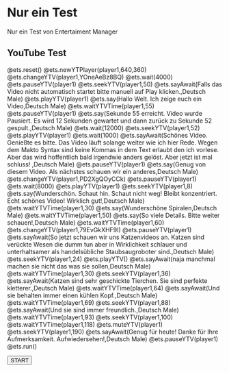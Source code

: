 <!--

import: https://raw.githubusercontent.com/fjangfaragesh/liaVideoSpeach/dev/makros.md
script: https://raw.githubusercontent.com/fjangfaragesh/liaVideoSpeach/dev/ets.js

author:   Fabian Bär
language: en
narrator: US English Male

-->

# Nur ein Test

Nur ein Test von Entertaiment Manager

## YouTube Test

<div id="player1"></div>

<!-- id="etsCode" style="display:none" -->
@ets.reset()
@ets.newYTPlayer(player1,640,360)
@ets.changeYTV(player1,YOneAeBz8BQ)
@ets.wait(4000)
@ets.pauseYTV(player1)
@ets.seekYTV(player1,50)
@ets.sayAwait(Falls das Video nicht automatisch startet bitte manuell auf Play klicken.,Deutsch Male)
@ets.playYTV(player1)
@ets.say(Hallo Welt. Ich zeige euch ein Video,Deutsch Male)
@ets.waitYTVTime(player1,55)
@ets.pauseYTV(player1)
@ets.say(Sekunde 55 erreicht. Video wurde Pausiert. Es wird 12 Sekunden gewartet und dann zurück zu Sekunde 52 gespult.,Deutsch Male)
@ets.wait(12000)
@ets.seekYTV(player1,52)
@ets.playYTV(player1)
@ets.wait(1000)
@ets.sayAwait(Schönes Video. Genießte es bitte. Das Video läuft solange weiter wie ich hier Rede. Wegen dem Makto Syntax sind keine Kommas in dem Text erlaubt den ich vorlese. Aber das wird hoffentlich bald irgendwie anders gelöst. Aber jetzt ist mal schluss! ,Deutsch Male)
@ets.pauseYTV(player1)
@ets.say(Genug von diesem Video. Als nächstes schauen wir ein anderes,Deutsch Male)
@ets.changeYTV(player1,PD2XgQOyCCk)
@ets.pauseYTV(player1)
@ets.wait(8000)
@ets.playYTV(player1)
@ets.seekYTV(player1,8)
@ets.say(Wunderschön. Schaut hin. Schaut nicht weg! Bleibt konzentriert. Echt schönes Video! Wirklich gut!,Deutsch Male)
@ets.waitYTVTime(player1,30)
@ets.say(Wunderschöne Spiralen,Deutsch Male)
@ets.waitYTVTime(player1,50)
@ets.say(So viele Details. Bitte weiter schauen!,Deutsch Male)
@ets.waitYTVTime(player1,60)
@ets.changeYTV(player1,79EvGkXHF9I)
@ets.pauseYTV(player1)
@ets.sayAwait(So jetzt schauen wir uns Katzenvideos an. Katzen sind verückte Wesen die dumm tun aber in Wirklichkeit schlauer und unterhaltsamer als handelsübliche Staubsaugroboter sind.,Deutsch Male)
@ets.seekYTV(player1,24)
@ets.playYTV()
@ets.sayAwait(naja manchmal machen sie nicht das was sie sollen,Deutsch Male)
@ets.waitYTVTime(player1,30)
@ets.seekYTV(player1,36)
@ets.sayAwait(Katzen sind sehr geschickte Tierchen. Sie sind perfekte kletterer.,Deutsch Male)
@ets.waitYTVTime(player1,64)
@ets.sayAwait(Und sie behalten immer einen kühlen Kopf.,Deutsch Male)
@ets.waitYTVTime(player1,69)
@ets.seekYTV(player1,88)
@ets.sayAwait(Und sie sind immer freundlich.,Deutsch Male)
@ets.waitYTVTime(player1,93)
@ets.seekYTV(player1,100)
@ets.waitYTVTime(player1,118)
@ets.muteYTV(player1)
@ets.seekYTV(player1,190)
@ets.sayAwait(Genug für heute! Danke für Ihre Aufmerksamkeit. Aufwiedersehen!,Deutsch Male)
@ets.pauseYTV(player1)
@ets.run()

<input type="button" value="START" onclick="eval(document.getElementById('etsCode').innerHTML)">

